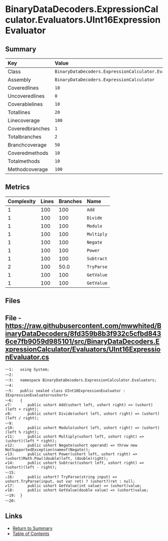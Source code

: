﻿# BinaryDataDecoders.ExpressionCalculator.Evaluators.UInt16ExpressionEvaluator

## Summary

| Key             | Value                                                                          |
| :-------------- | :----------------------------------------------------------------------------- |
| Class           | `BinaryDataDecoders.ExpressionCalculator.Evaluators.UInt16ExpressionEvaluator` |
| Assembly        | `BinaryDataDecoders.ExpressionCalculator`                                      |
| Coveredlines    | `10`                                                                           |
| Uncoveredlines  | `0`                                                                            |
| Coverablelines  | `10`                                                                           |
| Totallines      | `20`                                                                           |
| Linecoverage    | `100`                                                                          |
| Coveredbranches | `1`                                                                            |
| Totalbranches   | `2`                                                                            |
| Branchcoverage  | `50`                                                                           |
| Coveredmethods  | `10`                                                                           |
| Totalmethods    | `10`                                                                           |
| Methodcoverage  | `100`                                                                          |

## Metrics

| Complexity | Lines | Branches | Name       |
| :--------- | :---- | :------- | :--------- |
| 1          | 100   | 100      | `Add`      |
| 1          | 100   | 100      | `Divide`   |
| 1          | 100   | 100      | `Modulo`   |
| 1          | 100   | 100      | `Multiply` |
| 1          | 100   | 100      | `Negate`   |
| 1          | 100   | 100      | `Power`    |
| 1          | 100   | 100      | `Subtract` |
| 2          | 100   | 50.0     | `TryParse` |
| 1          | 100   | 100      | `GetValue` |
| 1          | 100   | 100      | `GetValue` |

## Files

## File - https://raw.githubusercontent.com/mwwhited/BinaryDataDecoders/8fd359b8b3f932c5cfbd8436ce7fb9059d985101/src/BinaryDataDecoders.ExpressionCalculator/Evaluators/UInt16ExpressionEvaluator.cs

```CSharp
〰1:   using System;
〰2:   
〰3:   namespace BinaryDataDecoders.ExpressionCalculator.Evaluators;
〰4:   
〰5:   public sealed class UInt16ExpressionEvaluator : IExpressionEvaluator<ushort>
〰6:   {
✔7:       public ushort Add(ushort left, ushort right) => (ushort)(left + right);
✔8:       public ushort Divide(ushort left, ushort right) => (ushort)(left / right);
〰9:   
✔10:      public ushort Modulo(ushort left, ushort right) => (ushort)(left % right);
✔11:      public ushort Multiply(ushort left, ushort right) => (ushort)(left * right);
✔12:      public ushort Negate(ushort operand) => throw new NotSupportedException(nameof(Negate));
✔13:      public ushort Power(ushort left, ushort right) => (ushort)Math.Pow((double)left, (double)right);
✔14:      public ushort Subtract(ushort left, ushort right) => (ushort)(left - right);
〰15:  
⚠16:      public ushort? TryParse(string input) => ushort.TryParse(input, out var ret) ? (ushort?)ret : null;
✔17:      public ushort GetValue(int value) => (ushort)value;
✔18:      public ushort GetValue(double value) => (ushort)value;
〰19:  }
〰20:  
```

## Links

* [Return to Summary](Summary.md)
* [Table of Contents](../TOC.md)

